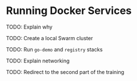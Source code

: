 # Running Docker Services


TODO: Explain why

TODO: Create a local Swarm cluster

TODO: Run `go-demo` and `registry` stacks

TODO: Explain networking

TODO: Redirect to the second part of the training
